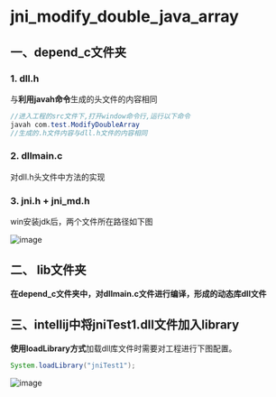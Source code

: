 # jni_modify_double_java_array

## 一、depend_c文件夹

### 1. dll.h

与**利用javah命令**生成的头文件的内容相同

```java
//进入工程的src文件下,打开window命令行,运行以下命令
javah com.test.ModifyDoubleArray
//生成的.h文件内容与dll.h文件的内容相同
```

### 2. dllmain.c

对dll.h头文件中方法的实现

### 3. jni.h + jni_md.h

win安装jdk后，两个文件所在路径如下图

![image](https://note.youdao.com/yws/api/personal/file/WEB13ffe50335f0471c1801d9a693993ca3?method=download&shareKey=e00c0317f8ba792c330a1623bedfe894)

## 二、 lib文件夹

**在depend_c文件夹中，对dllmain.c文件进行编译，形成的动态库dll文件**

## 三、intellij中将jniTest1.dll文件加入library

**使用loadLibrary方式**加载dll库文件时需要对工程进行下图配置。

```java
System.loadLibrary("jniTest1");
```
![image](https://note.youdao.com/yws/api/personal/file/WEBbc2f0eacbbce5c571f9c06d2366a43ae?method=download&shareKey=bb65e8013f2c2a078f549c31510291e7)